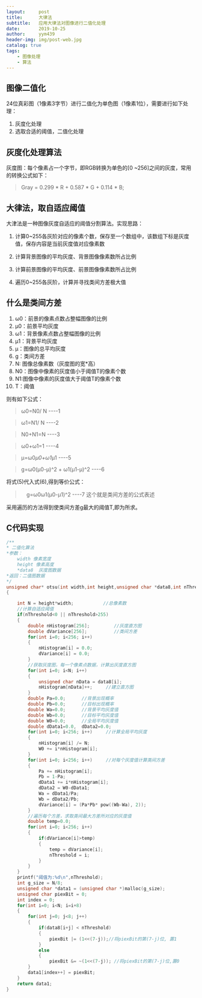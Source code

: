 ```yaml
---
layout:     post
title:      大律法
subtitle:   应用大律法对图像进行二值化处理
date:       2019-10-25
author:     yym439
header-img: img/post-web.jpg
catalog: true
tags:
    - 图像处理
    - 算法
---
```


## 图像二值化

24位真彩图（1像素3字节）进行二值化为单色图（1像素1位），需要进行如下处理：
1. 灰度化处理
2. 选取合适的阈值，二值化处理


## 灰度化处理算法

灰度图：每个像素占一个字节，即RGB转换为单色的[0 ~256]之间的灰度，常用的转换公式如下：

> Gray = 0.299 * R + 0.587 * G + 0.114 * B;


## 大律法，取自适应阈值

大津法是一种图像灰度自适应的阈值分割算法。实现思路：

1. 计算0~255各灰阶对应的像素个数，保存至一个数组中，该数组下标是灰度值，保存内容是当前灰度值对应像素数

2. 计算背景图像的平均灰度、背景图像像素数所占比例

3. 计算前景图像的平均灰度、前景图像像素数所占比例

4. 遍历0~255各灰阶，计算并寻找类间方差极大值

## 什么是类间方差

1. ω0：前景的像素点数占整幅图像的比例
2. μ0：前景平均灰度
3. ω1：背景像素点数占整幅图像的比例
4. μ1：背景平均灰度
5. μ：图像的总平均灰度
6. g：类间方差
7. N: 图像总像素数（灰度图的宽*高）
8. N0：图像中像素的灰度值小于阈值T的像素个数
9. N1:图像中像素的灰度值大于阈值T的像素个数
10. T：阈值

则有如下公式：
> ω0=N0/ N  ----1

> ω1=N1/ N  ----2

> N0+N1=N  ----3

> ω0+ω1=1  ----4

> μ=ω0*μ0+ω1*μ1  ----5

> g=ω0(μ0-μ)^2 + ω1(μ1-μ)^2   ----6

将式(5)代入式(6),得到等价公式：
>　g=ω0ω1(μ0-μ1)^2  ----7 这个就是类间方差的公式表述

采用遍历的方法得到使类间方差g最大的阈值T,即为所求。


## C代码实现
``` C 
/**
* 二值化算法
*参数：
    width 像素宽度
    height 像素高度
    *data8  灰度图数据
*返回：二值图数据
*/
unsigned char* otsu(int width,int height,unsigned char *data8,int nThreshold)
{

    int N = height*width;           //总像素数
    //计算自适应阈值
    if(nThreshold<0 || nThreshold>255)
    {
        double nHistogram[256];         //灰度直方图
        double dVariance[256];          //类间方差
        for(int i=0; i<256; i++)
        {
            nHistogram[i] = 0.0;
            dVariance[i] = 0.0;
        }
        //获取灰度图，每一个像素点数据，计算出灰度直方图
        for(int i=0; i<N; i++)
        {
            unsigned char nData = data8[i];
            nHistogram[nData]++;     //建立直方图
        }
        double Pa=0.0;      //背景出现概率
        double Pb=0.0;      //目标出现概率
        double Wa=0.0;      //背景平均灰度值
        double Wb=0.0;      //目标平均灰度值
        double W0=0.0;      //全局平均灰度值
        double dData1=0.0,  dData2=0.0;
        for(int i=0; i<256; i++)     //计算全局平均灰度
        {
            nHistogram[i] /= N;
            W0 += i*nHistogram[i];
        }
        for(int i=0; i<256; i++)     //对每个灰度值计算类间方差
        {
            Pa += nHistogram[i];
            Pb = 1-Pa;
            dData1 += i*nHistogram[i];
            dData2 = W0-dData1;
            Wa = dData1/Pa;
            Wb = dData2/Pb;
            dVariance[i] = (Pa*Pb* pow((Wb-Wa), 2));
        }
        //遍历每个方差，求取类间最大方差所对应的灰度值
        double temp=0.0;
        for(int i=0; i<256; i++)
        {
            if(dVariance[i]>temp)
            {
                temp = dVariance[i];
                nThreshold = i;
            }
        }
    }
    printf("阈值为:%d\n",nThreshold);
    int g_size = N/8;
    unsigned char *data1 = (unsigned char *)malloc(g_size);
    unsigned char piexBit = 0;
    int index = 0;
    for(int i=0; i<N; i=i+8)
    {
        for(int j=0; j<8; j++)
        {
            if(data8[i+j] < nThreshold)
            {
                piexBit |= (1<<(7-j));//将piexBit的第(7-j)位, 置1
            }
            else
            {
                piexBit &= ~(1<<(7-j)); //将piexBit的第(7-j)位,置0
        }
        data1[index++] = piexBit;
    }
    return data1;
}
```
